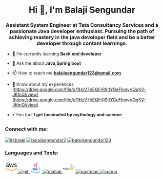 <h1 align="center">Hi 👋, I'm Balaji Sengundar</h1>
<h3 align="center">Assistant System Engineer at Tata Consultancy Services and a passionate Java developer enthusiast. Pursuing the path of achieving mastery in the java developer field and be a better developer through contant learnings.</h3>

- 🌱 I’m currently learning **Back end developer**

- 💬 Ask me about **Java,Spring boot**

- 📫 How to reach me **balajisengundar123@gmail.com**

- 📄 Know about my experiences [https://drive.google.com/file/d/1HzV7bEQFrR9ItYGeFhmvVQgKV-JKtnQl/view](https://drive.google.com/file/d/1HzV7bEQFrR9ItYGeFhmvVQgKV-JKtnQl/view)

- ⚡ Fun fact **I get fascinated by mythology and science**

<h3 align="left">Connect with me:</h3>
<p align="left">
<a href="https://linkedin.com/in/itsbalaji" target="blank"><img align="center" src="https://raw.githubusercontent.com/rahuldkjain/github-profile-readme-generator/master/src/images/icons/Social/linked-in-alt.svg" alt="itsbalaji" height="30" width="40" /></a>
<a href="https://www.hackerrank.com/balajisengundar2" target="blank"><img align="center" src="https://raw.githubusercontent.com/rahuldkjain/github-profile-readme-generator/master/src/images/icons/Social/hackerrank.svg" alt="balajisengundar2" height="30" width="40" /></a>
<a href="https://www.leetcode.com/balajisengundar123" target="blank"><img align="center" src="https://raw.githubusercontent.com/rahuldkjain/github-profile-readme-generator/master/src/images/icons/Social/leet-code.svg" alt="balajisengundar123" height="30" width="40" /></a>
</p>

<h3 align="left">Languages and Tools:</h3>
<p align="left"> <a href="https://aws.amazon.com" target="_blank" rel="noreferrer"> <img src="https://raw.githubusercontent.com/devicons/devicon/master/icons/amazonwebservices/amazonwebservices-original-wordmark.svg" alt="aws" width="40" height="40"/> </a> <a href="https://git-scm.com/" target="_blank" rel="noreferrer"> <img src="https://www.vectorlogo.zone/logos/git-scm/git-scm-icon.svg" alt="git" width="40" height="40"/> </a> <a href="https://www.java.com" target="_blank" rel="noreferrer"> <img src="https://raw.githubusercontent.com/devicons/devicon/master/icons/java/java-original.svg" alt="java" width="40" height="40"/> </a> <a href="https://www.mathworks.com/" target="_blank" rel="noreferrer"> <img src="https://upload.wikimedia.org/wikipedia/commons/2/21/Matlab_Logo.png" alt="matlab" width="40" height="40"/> </a> <a href="https://www.mysql.com/" target="_blank" rel="noreferrer"> <img src="https://raw.githubusercontent.com/devicons/devicon/master/icons/mysql/mysql-original-wordmark.svg" alt="mysql" width="40" height="40"/> </a> <a href="https://postman.com" target="_blank" rel="noreferrer"> <img src="https://www.vectorlogo.zone/logos/getpostman/getpostman-icon.svg" alt="postman" width="40" height="40"/> </a> <a href="https://spring.io/" target="_blank" rel="noreferrer"> <img src="https://www.vectorlogo.zone/logos/springio/springio-icon.svg" alt="spring" width="40" height="40"/> </a> </p>

